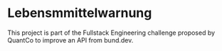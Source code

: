 # Lebensmmittelwarnung
This project is part of the Fullstack Engineering challenge proposed by QuantCo to improve an 
API from bund.dev.